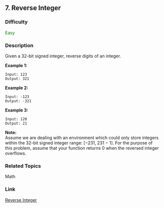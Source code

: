 ## 7. Reverse Integer
### Difficulty

 <font color=green>Easy</font>

### Description

Given a 32-bit signed integer, reverse digits of an integer.

**Example 1:**
            Input: 123    Output: 321    

**Example 2:**
            Input: -123    Output: -321    

**Example 3:**
            Input: 120    Output: 21    

**Note:**  
Assume we are dealing with an environment which could only store integers
within the 32-bit signed integer range: [−231,  231 − 1]. For the purpose of
this problem, assume that your function returns 0 when the reversed integer
overflows.


### Related Topics

Math


### Link
[Reverse Integer](https://leetcode.com/problems/reverse-integer)
